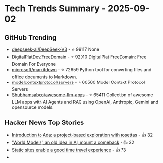 # Tech Trends Summary - 2025-09-02

## GitHub Trending
- [deepseek-ai/DeepSeek-V3](https://github.com/deepseek-ai/DeepSeek-V3) - ⭐ 99117
  None
- [DigitalPlatDev/FreeDomain](https://github.com/DigitalPlatDev/FreeDomain) - ⭐ 92910
  DigitalPlat FreeDomain: Free Domain For Everyone
- [microsoft/markitdown](https://github.com/microsoft/markitdown) - ⭐ 72659
  Python tool for converting files and office documents to Markdown.
- [modelcontextprotocol/servers](https://github.com/modelcontextprotocol/servers) - ⭐ 66586
  Model Context Protocol Servers
- [Shubhamsaboo/awesome-llm-apps](https://github.com/Shubhamsaboo/awesome-llm-apps) - ⭐ 65411
  Collection of awesome LLM apps with AI Agents and RAG using OpenAI, Anthropic, Gemini and opensource models.

## Hacker News Top Stories
- [Introduction to Ada: a project-based exploration with rosettas](https://blog.adacore.com/introduction-to-ada-a-project-based-exploration-with-rosettas) - 👍 32
- ['World Models,' an old idea in AI, mount a comeback](https://www.quantamagazine.org/world-models-an-old-idea-in-ai-mount-a-comeback-20250902/) - 👍 32
- [Static sites enable a good time travel experience](https://hamatti.org/posts/static-sites-enable-a-good-time-travel-experience/) - 👍 73
- [<template>: The Content Template element](https://developer.mozilla.org/en-US/docs/Web/HTML/Reference/Elements/template) - 👍 19
- [The Little Book of Linear Algebra](https://github.com/the-litte-book-of/linear-algebra) - 👍 120

## NPM Trending
- flatstr - 📦 N/A
- mongoose - 📦 N/A
- @vscode/web-custom-data - 📦 N/A
- autoprefixer - 📦 N/A
- storybook-source-link - 📦 N/A

## PyPI Trending
- [schooltools added to PyPI](https://pypi.org/project/schooltools/)
- [dfpeek added to PyPI](https://pypi.org/project/dfpeek/)
- [roblox-speed-api added to PyPI](https://pypi.org/project/roblox-speed-api/)
- [octonomicon-shared added to PyPI](https://pypi.org/project/octonomicon-shared/)
- [ordal-autohire-firebase-server added to PyPI](https://pypi.org/project/ordal-autohire-firebase-server/)
